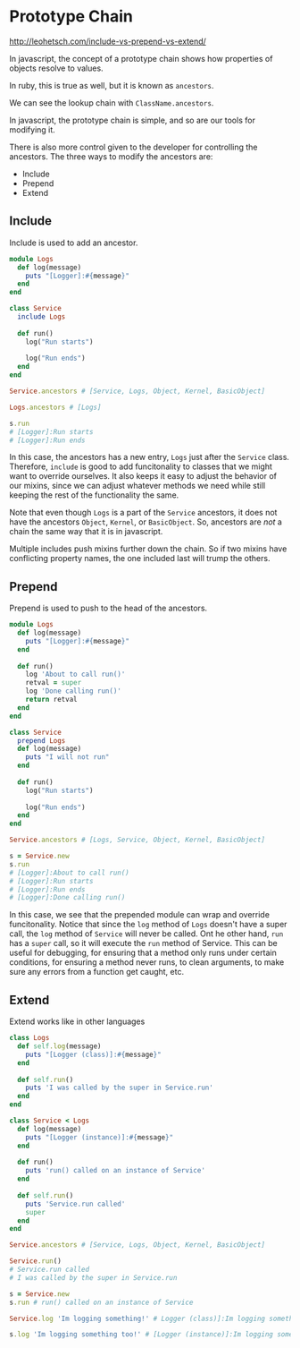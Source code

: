 # Prototype Chain

http://leohetsch.com/include-vs-prepend-vs-extend/

In javascript, the concept of a prototype chain shows how properties of objects resolve to values.

In ruby, this is true as well, but it is known as `ancestors`.

We can see the lookup chain with `ClassName.ancestors`.

In javascript, the prototype chain is simple, and so are our tools for modifying it.

There is also more control given to the developer for controlling the ancestors. The three ways to modify the ancestors are:
* Include
* Prepend
* Extend

## Include
Include is used to add an ancestor.
```ruby
module Logs
  def log(message)
    puts "[Logger]:#{message}"
  end
end

class Service
  include Logs
  
  def run()
    log("Run starts")
    
    log("Run ends")
  end
end

Service.ancestors # [Service, Logs, Object, Kernel, BasicObject]

Logs.ancestors # [Logs]

s.run
# [Logger]:Run starts
# [Logger]:Run ends
```
In this case, the ancestors has a new entry, `Logs` just after the `Service` class. Therefore, `include` is good to add funcitonality to classes that we might want to override ourselves. It also keeps it easy to adjust the behavior of our mixins, since we can adjust whatever methods we need while still keeping the rest of the functionality the same.

Note that even though `Logs` is a part of the `Service` ancestors, it does not have the ancestors `Object`, `Kernel`, or `BasicObject`. So, ancestors are *not* a chain the same way that it is in javascript.

Multiple includes push mixins further down the chain. So if two mixins have conflicting property names, the one included last will trump the others.

## Prepend
Prepend is used to push to the head of the ancestors.
```ruby
module Logs
  def log(message)
    puts "[Logger]:#{message}"
  end
  
  def run()
    log 'About to call run()'
    retval = super
    log 'Done calling run()'
    return retval
  end
end

class Service
  prepend Logs
  def log(message)
    puts "I will not run"
  end
  
  def run()
    log("Run starts")
    
    log("Run ends")
  end
end

Service.ancestors # [Logs, Service, Object, Kernel, BasicObject]

s = Service.new
s.run
# [Logger]:About to call run()
# [Logger]:Run starts
# [Logger]:Run ends
# [Logger]:Done calling run()
```
In this case, we see that the prepended module can wrap and override funcitonality. Notice that since the `log` method of `Logs` doesn't have a super call, the `log` method of `Service` will never be called. Ont he other hand, `run` has a `super` call, so it will execute the `run` method of Service. This can be useful for debugging, for ensuring that a method only runs under certain conditions, for ensuring a method never runs, to clean arguments, to make sure any errors from a function get caught, etc.

## Extend
Extend works like in other languages
```ruby
class Logs
  def self.log(message)
    puts "[Logger (class)]:#{message}"
  end
  
  def self.run()
    puts 'I was called by the super in Service.run'
  end
end

class Service < Logs
  def log(message)
    puts "[Logger (instance)]:#{message}"
  end
  
  def run()
    puts 'run() called on an instance of Service'
  end
  
  def self.run()
    puts 'Service.run called'
    super
  end
end

Service.ancestors # [Service, Logs, Object, Kernel, BasicObject]

Service.run()
# Service.run called
# I was called by the super in Service.run

s = Service.new
s.run # run() called on an instance of Service

Service.log 'Im logging something!' # Logger (class)]:Im logging something!

s.log 'Im logging something too!' # [Logger (instance)]:Im logging something too!
```
